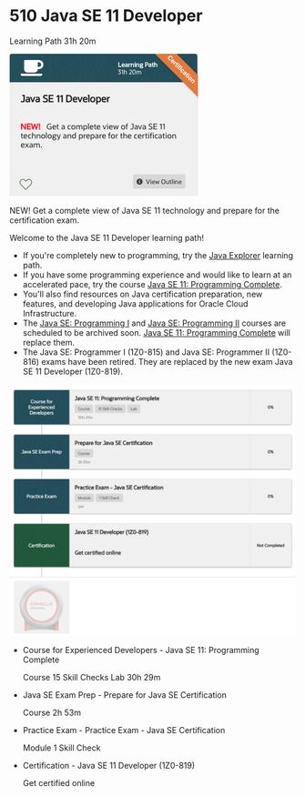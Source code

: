 # 510 Java SE 11 Developer

Learning Path 31h 20m

![portada](510_Java_SE_11_Developer/images/510-portada.png)

NEW! Get a complete view of Java SE 11 technology and prepare for the certification exam.
 
Welcome to the Java SE 11 Developer learning path!

* If you're completely new to programming, try the [Java Explorer]((https://learn.oracle.com/ols/learning-path/java-explorer/40805/79726)) learning path.
* If you have some programming experience and would like to learn at an accelerated pace, try the course [Java SE 11: Programming Complete](https://learn.oracle.com/ols/course/java-se-11-programming-complete/40805/78835).
* You'll also find resources on Java certification preparation, new features, and developing Java applications for Oracle Cloud Infrastructure.
* The [Java SE: Programming I]((https://learn.oracle.com/ols/course/java-se-programming-i/40805/54605)) and [Java SE: Programming II](https://learn.oracle.com/ols/course/java-se-programming-ii/40805/54247) courses are scheduled to be archived soon. [Java SE 11: Programming Complete]((https://learn.oracle.com/ols/course/java-se-11-programming-complete/40805/78835)) will replace them.
* The Java SE: Programmer I (1Z0-815) and Java SE: Programmer II (1Z0-816) exams have been retired. They are replaced by the new exam Java SE 11 Developer (1Z0-819).

![510-temario](510_Java_SE_11_Developer/images/510-temario.png)


* Course for Experienced Developers	- Java SE 11: Programming Complete
   
   Course 
   15 Skill Checks 
   Lab
   30h 29m
   
* Java SE Exam Prep	- Prepare for Java SE Certification

   Course
   2h 53m
   
* Practice Exam	- Practice Exam - Java SE Certification

   Module 
   1 Skill Check

* Certification - Java SE 11 Developer (1Z0-819)
 
   Get certified online 
